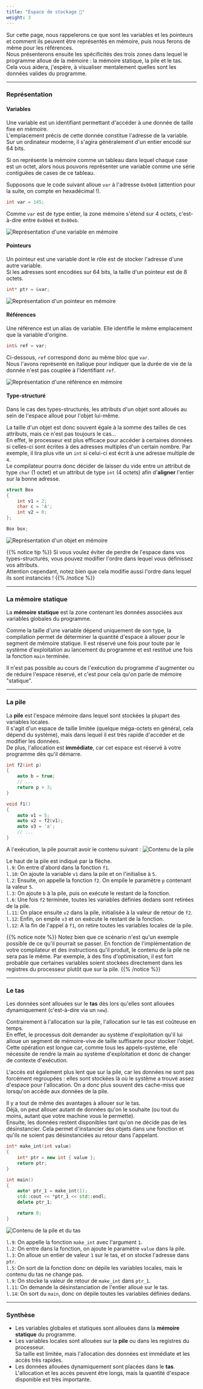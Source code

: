 ```yaml
---
title: "Espace de stockage 💾"
weight: 3
---
```


Sur cette page, nous rappelerons ce que sont les variables et les pointeurs et comment ils peuvent être représentés en mémoire, puis nous ferons de même pour les références.  
Nous présenterons ensuite les spécificités des trois zones dans lequel le programme alloue de la mémoire : la mémoire statique, la pile et le tas.  
Cela vous aidera, j'espère, à visualiser mentalement quelles sont les données valides du programme.

---

### Représentation

#### Variables

Une variable est un identifiant permettant d'accéder à une donnée de taille fixe en mémoire.  
L'emplacement précis de cette donnée constitue l'adresse de la variable.
Sur un ordinateur moderne, il s'agira généralement d'un entier encodé sur 64 bits.

Si on représente la mémoire comme un tableau dans lequel chaque case est un octet, alors nous pouvons représenter une variable comme une série contiguëes de cases de ce tableau.

Supposons que le code suivant alloue `var` à l'adresse `0x00e8` (attention pour la suite, on compte en hexadécimal !).

```cpp
int var = 145;
```

Comme `var` est de type entier, la zone mémoire s'étend sur 4 octets, c'est-à-dire entre `0x00e8` et `0x00eb`.

![Représentation d'une variable en mémoire](/CPP_Learning/images/chapter3/storage/01-var.svg)

#### Pointeurs

Un pointeur est une variable dont le rôle est de stocker l'adresse d'une autre variable.  
Si les adresses sont encodées sur 64 bits, la taille d'un pointeur est de 8 octets.

```cpp
int* ptr = &var;
```

![Représentation d'un pointeur en mémoire](/CPP_Learning/images/chapter3/storage/02-ptr.svg)

#### Références

Une référence est un alias de variable.
Elle identifie le même emplacement que la variable d'origine.  

```cpp
int& ref = var;
```

Ci-dessous, `ref` correspond donc au même bloc que `var`.  
Nous l'avons représenté en italique pour indiquer que la durée de vie de la donnée n'est pas couplée à l'identifiant `ref`.

![Représentation d'une référence en mémoire](/CPP_Learning/images/chapter3/storage/03-ref.svg)

#### Type-structuré

Dans le cas des types-structurés, les attributs d'un objet sont alloués au sein de l'espace alloué pour l'objet lui-même.

La taille d'un objet est donc souvent égale à la somme des tailles de ces attributs, mais ce n'est pas toujours le cas...  
En effet, le processeur est plus efficace pour accéder à certaines données si celles-ci sont écrites à des adresses multiples d'un certain nombre.
Par exemple, il lira plus vite un `int` si celui-ci est écrit à une adresse multiple de `4`.  
Le compilateur pourra donc décider de laisser du vide entre un attribut de type `char` (1 octet) et un attribut de type `int` (4 octets) afin d'**aligner** l'entier sur la bonne adresse.

```cpp
struct Box
{
    int v1 = 2;
    char c = 'A';
    int v2 = 0;
};

Box box;
```

![Représentation d'un objet en mémoire](/CPP_Learning/images/chapter3/storage/04-struct.svg)

{{% notice tip %}}
Si vous voulez éviter de perdre de l'espace dans vos types-structurés, vous pouvez modifier l'ordre dans lequel vous définissez vos attributs.  
Attention cependant, notez bien que cela modifie aussi l'ordre dans lequel ils sont instanciés !
{{% /notice %}}

---

### La mémoire statique

La **mémoire statique** est la zone contenant les données associées aux variables globales du programme.

Comme la taille d'une variable dépend uniquement de son type, la compilation permet de déterminer la quantité d'espace à allouer pour le segment de mémoire statique.
Il est réservé une fois pour toute par le système d'exploitation au lancement du programme et est restitué une fois la fonction `main` terminée.

Il n'est pas possible au cours de l'exécution du programme d'augmenter ou de réduire l'espace réservé, et c'est pour cela qu'on parle de mémoire "statique".

---

### La pile

La **pile** est l'espace mémoire dans lequel sont stockées la plupart des variables locales.  
Il s'agit d'un espace de taille limitée (quelque méga-octets en général, cela dépend du système), mais dans lequel il est très rapide d'accéder et de modifier les données.  
De plus, l'allocation est **immédiate**, car cet espace est réservé à votre programme dès qu'il démarre.

```cpp {linenos=table}
int f2(int p)
{
    auto b = true;
    // ...
    return p + 3;
}

void f1()
{
    auto v1 = 5;
    auto v2 = f2(v1);
    auto v3 = 'a';
    // ...
}
```

A l'exécution, la pile pourrait avoir le contenu suivant :
![Contenu de la pile](/CPP_Learning/images/chapter3/storage/05-stack.svg)

Le haut de la pile est indiqué par la flèche.  
`l.9`: On entre d'abord dans la fonction `f1`.  
`l.10`: On ajoute la variable `v1` dans la pile et on l'initialise à `5`.  
`l.2`: Ensuite, on appelle la fonction `f2`. On empile le paramètre `p` contenant la valeur `5`.  
`l.3`: On ajoute `b` à la pile, puis on exécute le restant de la fonction.  
`l.6`: Une fois `f2` terminée, toutes les variables définies dedans sont retirées de la pile.  
`l.11`: On place ensuite `v2` dans la pile, initialisée à la valeur de retour de `f2`.  
`l.12`: Enfin, on empile `v3` et on exécute le restant de la fonction.  
`l.12`: A la fin de l'appel à `f1`, on retire toutes les variables locales de la pile.

{{% notice note %}}
Notez bien que ce scénario n'est qu'un exemple possible de ce qu'il pourrait se passer.
En fonction de l'implémentation de votre compilateur et des instructions qu'il produit, le contenu de la pile ne sera pas le même.
Par exemple, à des fins d'optimisation, il est fort probable que certaines variables soient stockées directement dans les registres du processeur plutôt que sur la pile.
{{% /notice %}} 

---

### Le tas

Les données sont allouées sur le **tas** dès lors qu'elles sont allouées dynamiquement (c'est-à-dire via un `new`).

Contrairement à l'allocation sur la pile, l'allocation sur le tas est coûteuse en temps.  
En effet, le processus doit demander au système d'exploitation qu'il lui alloue un segment de mémoire-vive de taille suffisante pour stocker l'objet.  
Cette opération est longue car, comme tous les appels-système, elle nécessite de rendre la main au système d'exploitation et donc de changer de contexte d'exécution.

L'accès est également plus lent que sur la pile, car les données ne sont pas forcément regroupées : elles sont stockées là où le système a trouvé assez d'espace pour l'allocation.
On a donc plus souvent des cache-miss que lorsqu'on accède aux données de la pile.

Il y a tout de même des avantages à allouer sur le tas.  
Déjà, on peut allouer autant de données qu'on le souhaite (ou tout du moins, autant que votre machine vous le permette).  
Ensuite, les données restent disponibles tant qu'on ne décide pas de les désinstancier.
Cela permet d'instancier des objets dans une fonction et qu'ils ne soient pas désinstanciées au retour dans l'appelant.

```cpp {linenos=table}
int* make_int(int value)
{
    int* ptr = new int { value };
    return ptr;
}

int main()
{
    auto* ptr_1 = make_int(1);
    std::cout << *ptr_1 << std::endl;
    delete ptr_1;

    return 0;
}
```

![Contenu de la pile et du tas](/CPP_Learning/images/chapter3/storage/06-heap.svg)

`l.9`: On appelle la fonction `make_int` avec l'argument `1`.  
`l.2`: On entre dans la fonction, on ajoute le paramètre `value` dans la pile.  
`l.3`: On alloue un entier de valeur `1` sur le tas, et on stocke l'adresse dans `ptr`.  
`l.5`: On sort de la fonction donc on dépile les variables locales, mais le contenu du tas ne change pas.   
`l.9`: On stocke la valeur de retour de `make_int` dans `ptr_1`.  
`l.11`: On demande la désinstanciation de l'entier alloué sur le tas.  
`l.14`: On sort du `main`, donc on dépile toutes les variables définies dedans.  

---

### Synthèse

- Les variables globales et statiques sont allouées dans la **mémoire statique** du programme.
- Les variables locales sont allouées sur la **pile** ou dans les registres du processeur.  
Sa taille est limitée, mais l'allocation des données est immédiate et les accès très rapides.
- Les données allouées dynamiquement sont placées dans le **tas**.  
L'allocation et les accès peuvent être longs, mais la quantité d'espace disponible est très importante.
